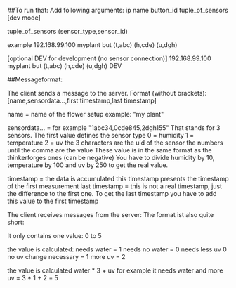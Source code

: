 ##To run that:
Add following arguments: ip name button_id tuple_of_sensors [dev mode]

tuple_of_sensors (sensor_type,sensor_id)

example
192.168.99.100 myplant but (t,abc) (h,cde) (u,dgh) 

[optional DEV for development (no sensor connection)]
192.168.99.100 myplant but (t,abc) (h,cde) (u,dgh) DEV


##Messageformat:

The client sends a message to the server.
Format (without brackets):
[name,sensordata...,first timestamp,last timestamp]

name = name of the flower setup example: "my plant"

sensordata... = for example "1abc34,0cde845,2dgh155"
That stands for 3 sensors. The first value defines the sensor type
0 = humidity
1 = temperature
2 = uv
the 3 characters are the uid of the sensor
the numbers until the comma are the value
These value is in the same format as the thinkerforges ones (can be negative)
You have to divide humidity by 10, temperature by 100 and uv by 250 to get the real value.

timestamp = the data is accumulated this timestamp presents the timestamp of the first measurement
last timestamp = this is not a real timestamp, just the difference to the first one. To get the last timestamp you have to add this value to the first timestamp

The client receives messages from the server:
The format ist also quite short:

It only contains one value:
0 to 5

the value is calculated:
needs water = 1
needs no water = 0
needs less uv 0
no uv change necessary = 1
more uv = 2

the value is calculated water * 3 + uv
for example it needs water and more uv = 3 * 1 + 2 = 5
